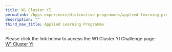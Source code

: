 ```yaml
---
title: W1 Cluster YI
permalink: /hpps-experience/distinctive-programmes/applied-learning-programme/w1-cluster-yi/
description: ""
third_nav_title: Applied Learning Programme
---
```

Please click the link below to access the W1 Cluster YI Challenge page:  
[W1 Cluster YI](https://sites.google.com/moe.edu.sg/w1-cluster-yi/home)